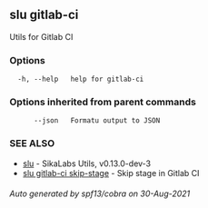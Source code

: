 ## slu gitlab-ci

Utils for Gitlab CI

### Options

```
  -h, --help   help for gitlab-ci
```

### Options inherited from parent commands

```
      --json   Formatu output to JSON
```

### SEE ALSO

* [slu](slu.md)	 - SikaLabs Utils, v0.13.0-dev-3
* [slu gitlab-ci skip-stage](slu_gitlab-ci_skip-stage.md)	 - Skip stage in Gitlab CI

###### Auto generated by spf13/cobra on 30-Aug-2021
